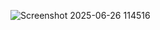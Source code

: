 ![Screenshot 2025-06-26 114516](https://github.com/user-attachments/assets/833bb803-9b85-4a24-8cf1-36e393b63a5b)
